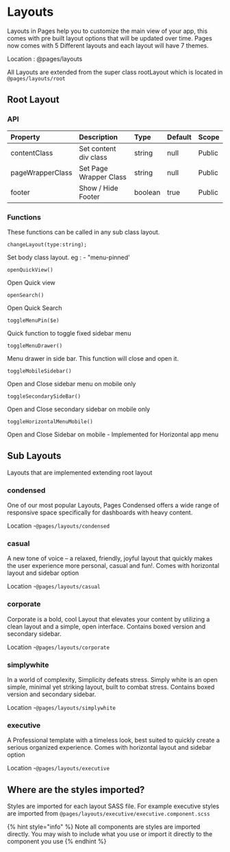 # Layouts

Layouts in Pages help you to customize the main view of your app, this comes with pre built layout options that will be updated over time. Pages now comes with 5 Different layouts and each layout will have 7 themes.

Location : @pages/layouts  
  
All Layouts are extended from the super class rootLayout which is located in `@pages/layouts/root`

## Root Layout

### API <a id="api"></a>

| Property | Description | Type | Default | Scope |
| :--- | :--- | :--- | :--- | :--- |
| contentClass | Set content div class | string | null | Public |
| pageWrapperClass | Set Page Wrapper Class | string | null | Public |
| footer | Show / Hide Footer | boolean | true | Public |

### Functions

These functions can be called in any sub class layout.

```text
changeLayout(type:string);
```

Set body class layout. eg : - "menu-pinned'   


```text
openQuickView()
```

Open Quick view  


```text
openSearch()
```

Open Quick Search  


```text
toggleMenuPin($e)
```

Quick function to toggle fixed sidebar menu  


```text
toggleMenuDrawer()
```

Menu drawer in side bar. This function will close and open it.  


```text
toggleMobileSidebar()
```

Open and Close sidebar menu on mobile only  


```text
toggleSecondarySideBar()
```

Open and Close secondary sidebar on mobile only  


```text
toggleHorizontalMenuMobile()
```

Open and Close Sidebar on mobile - Implemented for Horizontal app menu  
  


## Sub Layouts

Layouts that are implemented extending root layout

### **condensed**

One of our most popular Layouts, Pages Condensed offers a wide range of responsive space specifically for dashboards with heavy content.   
  
Location -`@pages/layouts/condensed`  
  
  


### **casual**

A new tone of voice – a relaxed, friendly, joyful layout that quickly makes the user experience more personal, casual and fun!. Comes with horizontal layout and sidebar option   
  
Location -`@pages/layouts/casual`  
  
  


### **corporate**

Corporate is a bold, cool Layout that elevates your content by utilizing a clean layout and a simple, open interface. Contains boxed version and secondary sidebar.   
  
Location -`@pages/layouts/corporate`  
  
  


### **simplywhite**

In a world of complexity, Simplicity defeats stress. Simply white is an open simple, minimal yet striking layout, built to combat stress. Contains boxed version and secondary sidebar.   
  
Location -`@pages/layouts/simplywhite`  
  
  


### **executive**

A Professional template with a timeless look, best suited to quickly create a serious organized experience. Comes with horizontal layout and sidebar option   
  
Location -`@pages/layouts/executive`  


## Where are the styles imported?

Styles are imported for each layout SASS file. For example executive styles are imported from `@pages/layouts/executive/executive.component.scss`

{% hint style="info" %}
Note all components are styles are imported directly. You may wish to include what you use or import it directly to the component you use
{% endhint %}

